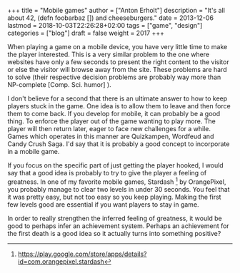 +++
title = "Mobile games"
author = ["Anton Erholt"]
description = "It's all about 42, (defn foobarbaz []) and cheeseburgers."
date = 2013-12-06
lastmod = 2018-10-03T22:26:28+02:00
tags = ["game", "design"]
categories = ["blog"]
draft = false
weight = 2017
+++

When playing a game on a mobile device, you have very little time to
make the player interested. This is a very similar problem to the one
where websites have only a few seconds to present the right content to
the visitor or else the visitor will browse away from the site. These
problems are hard to solve (their respective decision problems are
probably way more than NP-complete [Comp. Sci. humor] ).

I don't believe for a second that there is an ultimate answer to how
to keep players stuck in the game. One idea is to allow them to leave
and then force them to come back. If you develop for mobile, it can
probably be a good thing. To enforce the player out of the game
wanting to play more. The player will then return later, eager to face
new challenges for a while. Games which operates in this manner are
Quizkampen, Wordfeud and Candy Crush Saga. I'd say that it is probably
a good concept to incorporate in a mobile game.

If you focus on the specific part of just getting the player hooked, I
would say that a good idea is probably to try to give the player a
feeling of greatness. In one of my favorite mobile games,
Stardash&nbsp;[^fn:1] by OrangePixel, you probably manage to clear two
levels in under 30 seconds. You feel that it was pretty easy, but not
too easy so you keep playing. Making the first few levels good are
essential if you want players to stay in game.

In order to really strengthen the inferred feeling of greatness, it
would be good to perhaps infer an achievement system. Perhaps an
achievement for the first death is a good idea so it actually turns
into something positive?

[^fn:1]: <https://play.google.com/store/apps/details?id=com.orangepixel.stardash>
